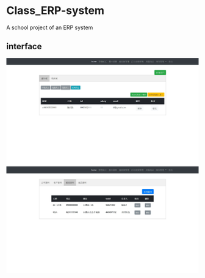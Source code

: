 # Class_ERP-system
A school project of an ERP system

## interface
![image](https://github.com/itafu123/class_ERP-system/blob/master/interface1.JPG)
![image](https://github.com/itafu123/class_ERP-system/blob/master/interface2.JPG)

